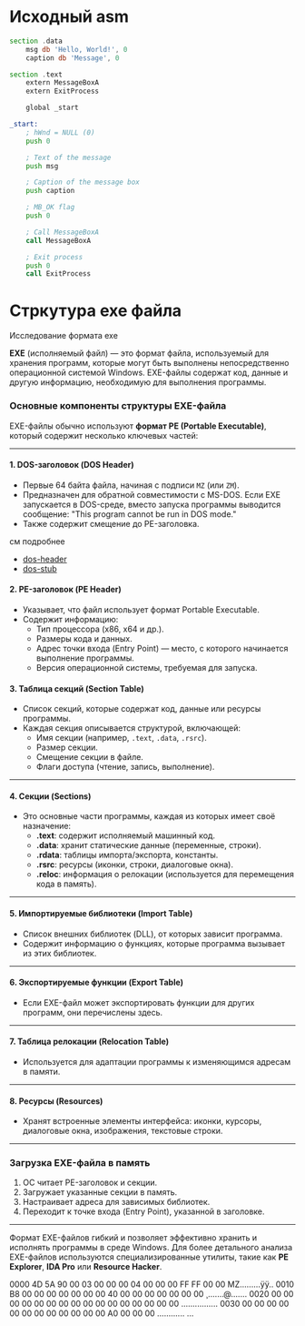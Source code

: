 Исходный asm
=========================

```asm
section .data
    msg db 'Hello, World!', 0
    caption db 'Message', 0

section .text
    extern MessageBoxA
    extern ExitProcess

    global _start

_start:
    ; hWnd = NULL (0)
    push 0

    ; Text of the message
    push msg

    ; Caption of the message box
    push caption

    ; MB_OK flag
    push 0

    ; Call MessageBoxA
    call MessageBoxA

    ; Exit process
    push 0
    call ExitProcess
```


Стркутура exe файла
============================

Исследование формата exe

**EXE** (исполняемый файл) — это формат файла, используемый для хранения программ, которые могут быть выполнены непосредственно операционной системой Windows. EXE-файлы содержат код, данные и другую информацию, необходимую для выполнения программы.

### Основные компоненты структуры EXE-файла
EXE-файлы обычно используют **формат PE (Portable Executable)**, который содержит несколько ключевых частей:

---

#### 1. **DOS-заголовок (DOS Header)**
- Первые 64 байта файла, начиная с подписи `MZ` (или `ZM`).
- Предназначен для обратной совместимости с MS-DOS. Если EXE запускается в DOS-среде, вместо запуска программы выводится сообщение: "This program cannot be run in DOS mode."
- Также содержит смещение до PE-заголовка.

см подробнее 

- [dos-header](dos-header.md)
- [dos-stub](dos-stub.md)

#### 2. **PE-заголовок (PE Header)**
- Указывает, что файл использует формат Portable Executable.
- Содержит информацию:
  - Тип процессора (x86, x64 и др.).
  - Размеры кода и данных.
  - Адрес точки входа (Entry Point) — место, с которого начинается выполнение программы.
  - Версия операционной системы, требуемая для запуска.


#### 3. **Таблица секций (Section Table)**
- Список секций, которые содержат код, данные или ресурсы программы.
- Каждая секция описывается структурой, включающей:
  - Имя секции (например, `.text`, `.data`, `.rsrc`).
  - Размер секции.
  - Смещение секции в файле.
  - Флаги доступа (чтение, запись, выполнение).

---

#### 4. **Секции (Sections)**
- Это основные части программы, каждая из которых имеет своё назначение:
  - **.text**: содержит исполняемый машинный код.
  - **.data**: хранит статические данные (переменные, строки).
  - **.rdata**: таблицы импорта/экспорта, константы.
  - **.rsrc**: ресурсы (иконки, строки, диалоговые окна).
  - **.reloc**: информация о релокации (используется для перемещения кода в память).

---

#### 5. **Импортируемые библиотеки (Import Table)**
- Список внешних библиотек (DLL), от которых зависит программа.
- Содержит информацию о функциях, которые программа вызывает из этих библиотек.

---

#### 6. **Экспортируемые функции (Export Table)**
- Если EXE-файл может экспортировать функции для других программ, они перечислены здесь.

---

#### 7. **Таблица релокации (Relocation Table)**
- Используется для адаптации программы к изменяющимся адресам в памяти.

---

#### 8. **Ресурсы (Resources)**
- Хранят встроенные элементы интерфейса: иконки, курсоры, диалоговые окна, изображения, текстовые строки.

---

### Загрузка EXE-файла в память
1. ОС читает PE-заголовок и секции.
2. Загружает указанные секции в память.
3. Настраивает адреса для зависимых библиотек.
4. Переходит к точке входа (Entry Point), указанной в заголовке.

---

Формат EXE-файлов гибкий и позволяет эффективно хранить и исполнять программы в среде Windows. Для более детального анализа EXE-файлов используются специализированные утилиты, такие как **PE Explorer**, **IDA Pro** или **Resource Hacker**.


0000  4D 5A 90 00 03 00 00 00 04 00 00 00 FF FF 00 00  MZ .........ÿÿ.. 
0010  B8 00 00 00 00 00 00 00 40 00 00 00 00 00 00 00  ¸.......@....... 
0020  00 00 00 00 00 00 00 00 00 00 00 00 00 00 00 00  ................ 
0030  00 00 00 00 00 00 00 00 00 00 00 00 A0 00 00 00  ............ ... 
